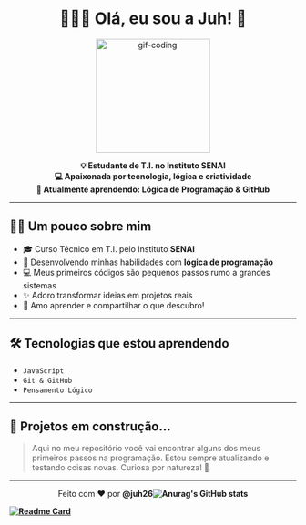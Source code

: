 

<h1 align="center">👩🏻‍💻 Olá, eu sou a Juh! 🚀</h1>

<p align="center">
  <img src="https://media.giphy.com/media/du3J3cXyzhj75IOgvA/giphy.gif" width="200" alt="gif-coding">
</p>

<p align="center">
  <strong>💡 Estudante de T.I. no Instituto SENAI</strong><br>
  <strong>💻 Apaixonada por tecnologia, lógica e criatividade</strong><br>
  <strong>🌱 Atualmente aprendendo: Lógica de Programação & GitHub</strong>
</p>

---

## 👩‍🎓 Um pouco sobre mim

- 🎓 Curso Técnico em T.I. pelo Instituto **SENAI**
- 🧠 Desenvolvendo minhas habilidades com **lógica de programação**
- 💻 Meus primeiros códigos são pequenos passos rumo a grandes sistemas
- ✨ Adoro transformar ideias em projetos reais
- 💬 Amo aprender e compartilhar o que descubro!

---

## 🛠️ Tecnologias que estou aprendendo


- `JavaScript`
- `Git & GitHub`
- `Pensamento Lógico`

---

## 🚧 Projetos em construção...

> Aqui no meu repositório você vai encontrar alguns dos meus primeiros passos na programação.
> Estou sempre atualizando e testando coisas novas. Curiosa por natureza! 👀


---

<p align="center">
  Feito com ❤️ por <strong>@juh26</
  

![Anurag's GitHub stats](https://github-readme-stats.vercel.app/api?username=juh26&show_icons=true&theme=dark)

[![Readme Card](https://github-readme-stats.vercel.app/api/pin/?username=juh26&repo=github-readme-stats)](https://github.com/juh26/github-readme-stats)

